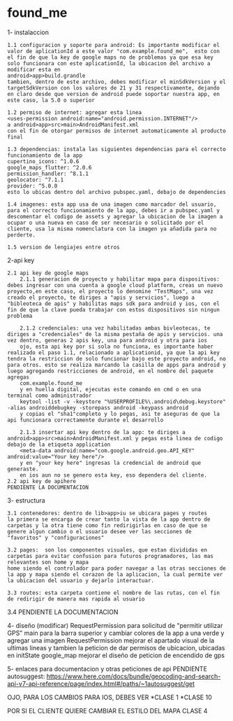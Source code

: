 # found_me

1- instalaccion

    1.1 configuracion y soporte para android: Es importante modificar el valor de aplicationId a este valor "com.example.found_me",  esto con el fin de que la key de google maps no de problemas ya que esa key solo funcionara con este aplicationId, la ubicacion del archivo a modificar esta en
    android>app>build.grandle
    tambien, dentro de este archivo, debes modificar el minSdkVersion y el targetSdkVersion con los valores de 21 y 31 respectivamente, dejando en claro desde que version de android puede soportar nuestra app, en este caso, la 5.0 o superior

    1.2 permiso de internet: agregar esta linea 
    <uses-permission android:name="android.permission.INTERNET"/>
    a android>app>src>main>AndroidManifest.xml
    con el fin de otorgar permisos de internet automaticamente al producto final

    1.3 dependencias: instala las siguientes dependencias para el correcto funcionamiento de la app
    cupertino_icons: ^1.0.6
    google_maps_flutter: ^2.0.6
    permission_handler: ^8.1.1
    geolocator: ^7.1.1
    provider: ^5.0.0
    esto lo ubicas dentro del archivo pubspec.yaml, debajo de dependencies

    1.4 imagenes: esta app usa de una imagen como marcador del usuario, para el correcto funcionamiento de la app, debes ir a pubspec.yaml y descomentar el codigo de assets y agregar la ubicacion de la imagen a ocupar o una nueva en caso de ser necesario o solicitado por el cliente, usa la misma nomenclatura con la imagen ya añadida para no perderte.

    1.5 version de lengiajes entre otros

2-api key

    2.1 api key de google maps
        2.1.1 generacion de proyecto y habilitar mapa para dispositivos: debes ingresar con una cuenta a google cloud platform, creas un nuevo proyecto,en este caso, el proyecto lo denomine "TestMaps", una vez creado el proyecto, te diriges a "apis y servicios", luego a "bibleoteca de apis" y habilitas maps sdk para android y ios, con el fin de que la clave pueda trabajar con estos dispositivos sin ningun problema

        2.1.2 credenciales: una vez habilitadas ambas bivleotecas, te diriges a "credenciales" de la misma pestaña de apis y servicios. una vez dentro, generas 2 apis key, una para android y otra para ios
        ojo, esta api key por si sola no funciona, es importante haber realizado el paso 1.1, relacionado a aplicationid, ya que la api key tendra la restriccion de solo funcionar bajo este proyecto android, no para otros. esto se realiza marcando la casilla de apps para android y luego agregando restricciones de android, en el nombre del paquete agregas
        com.example.found_me
        y en huella digital, ejecutas este comando en cmd o en una terminal como administrador 
        keytool -list -v -keystore "%USERPROFILE%\.android\debug.keystore" -alias androiddebugkey -storepass android -keypass android
        y copias el "sha1"completo y lo pegas, asi te aseguras de que la api funcionara correctamente durante el desarrollo

        2.1.3 insertar api key dentro de la app: te diriges a android>app>src>main>AndroidManifest.xml y pegas esta linea de codigo debajo de la etiqueta application
        <meta-data android:name="com.google.android.geo.API_KEY" android:value="Your key here"/>
        y en "your key here" ingresas la credencial de android que generaste.
        en ios aun no se genero esta key, eso dependera del cliente.
    2.2 api key de apihere 
    PENDIENTE LA DOCUMENTACION


3- estructura

    3.1 contenedores: dentro de lib>app>iu se ubicara pages y routes
    la primera se encarga de crear tanto la vista de la app dentro de carpetas y la otra tiene como fin redirigirlas en caso de que se genere algun cambio o el usuario desee ver las secciones de "favoritos" y "configuraciones"

    3.2 pages:  son los componentes visuales, que estan divididas en carpetas para evitar confusion para futuros programadores, las mas relevantes son home y mapa
    home siendo el controlador para poder navegar a las otras secciones de la app y mapa siendo el corazon de la aplicacion, la cual permite ver la ubicacion del usuario y dejarlo interactuar.

    3.3 routes: esta carpeta contiene el nombre de las rutas, con el fin de redirigir de manera mas rapida al usuario

3.4 PENDIENTE LA DOCUMENTACION


4- diseño (modificar)
RequestPermission para solicitud de "permitir utilizar GPS"
main para la barra superior y cambiar colores de la app a una verde y agregar una imagen
RequestPermission mejorar el apartado visual de la ultimas lineas y tambien la peticion de dar permisos de ubicacion, ubicadas en initState
google_map mejorar el diseño de peticion de encendido de gps
<!-- mapa para mejorar el mensaje de solicitud de GPS -->




5- enlaces para documentacion y otras peticiones de api
PENDIENTE
autosuggest: https://www.here.com/docs/bundle/geocoding-and-search-api-v7-api-reference/page/index.html#/paths/~1autosuggest/get

OJO, PARA LOS CAMBIOS PARA IOS, DEBES VER
*CLASE 1
*CLASE 10

POR SI EL CLIENTE QUIERE CAMBIAR EL ESTILO DEL MAPA
CLASE 4
